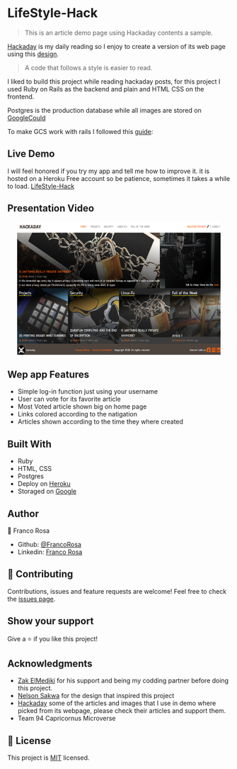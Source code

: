 # LifeStyle-Hack

> This is an article demo page using Hackaday contents a sample.

[Hackaday](hackaday.com) is my daily reading so I enjoy to create a version of its web page using this [design](https://www.behance.net/gallery/14554909/liFEsTlye-Mobile-version).

> A code that follows a style is easier to read.

I liked to build this project while reading hackaday posts, for this project I used Ruby on Rails as the backend and plain and HTML CSS on the frontend.

Postgres is the production database while all images are stored on [GoogleCould](https://cloud.google.com)

To make GCS work with rails I followed this [guide](https://medium.com/@pjbelo/setting-up-rails-5-2-active-storage-using-google-cloud-storage-and-heroku-23df91e830f8):

## Live Demo
I will feel honored if you try my app and tell me how to improve it.
it is hosted on a Heroku Free account so be patience, sometimes it takes a while to load.
[LifeStyle-Hack](lifestyle-hack.herokuapp.com)

## Presentation Video

<p align="center">
  <a href="https://www.youtube.com/watch?v=5PZwkeP7FiY">
    <img width="460" height="300" src="./app/assets/images/screenshot.png">
  </a>
</p>

## Wep app Features 

- Simple log-in function just using your username
- User can vote for its favorite article
- Most Voted article shown big on home page
- Links colored according to the natigation
- Articles shown according to the time they where created

## Built With

- Ruby
- HTML, CSS
- Postgres
- Deploy on [Heroku](heroku.com)
- Storaged on [Google](https://cloud.google.com)

## Author

👤 Franco Rosa

- Github: [@FrancoRosa](https://github.com/FrancoRosa)
- Linkedin: [Franco Rosa](https://www.linkedin.com/in/franco-rosa-79972119b)

## 🤝 Contributing

Contributions, issues and feature requests are welcome!
Feel free to check the [issues page](issues/).

## Show your support

Give a ⭐️ if you like this project!

## Acknowledgments

- [Zak ElMedjki](github.com/elmejdki) for his support and being my codding partner before doing this project.
- [Nelson Sakwa](https://www.behance.net/sakwadesignstudio) for the design that inspired this project
- [Hackaday](hackaday.com) some of the articles and images that I use in demo where picked from its webpage, please check their articles and support them.
- Team 94 Capricornus Microverse

## 📝 License

This project is [MIT](lic.url) licensed.
